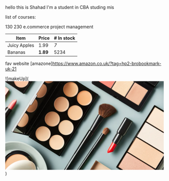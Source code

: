hello this is Shahad
I'm a student in CBA studing mis 

 list of courses:

 130
 230
 e.commerce
 project management


 | Item         | Price     | # In stock |
|--------------|-----------|------------|
| Juicy Apples | 1.99      | *7*        |
| Bananas      | **1.89**  | 5234       |


fav website [amazone]https://www.amazon.co.uk/?tag=hp2-brobookmark-uk-21

![makeUp](![Alt text](image.png))